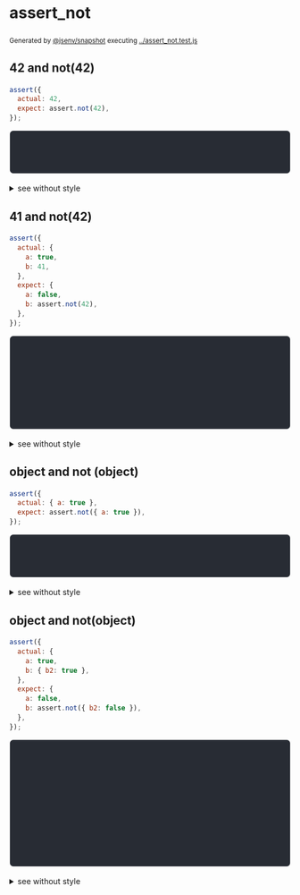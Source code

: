 # assert_not

<sub>
  Generated by <a href="https://github.com/jsenv/core/tree/main/packages/independent/snapshot">@jsenv/snapshot</a> executing <a href="../assert_not.test.js">../assert_not.test.js</a>
</sub>

## 42 and not(42)

```js
assert({
  actual: 42,
  expect: assert.not(42),
});
```

![img](assert_not/42_and_not(42)/throw.svg)

<details>
  <summary>see without style</summary>

```console
AssertionError: actual and expect are different

actual: 42
expect: assert.not(42)
```

</details>


## 41 and not(42)

```js
assert({
  actual: {
    a: true,
    b: 41,
  },
  expect: {
    a: false,
    b: assert.not(42),
  },
});
```

![img](assert_not/41_and_not(42)/throw.svg)

<details>
  <summary>see without style</summary>

```console
AssertionError: actual and expect are different

actual: {
  a: true,
  b: 41,
}
expect: {
  a: false,
  b: assert.not(42),
}
```

</details>


## object and not (object)

```js
assert({
  actual: { a: true },
  expect: assert.not({ a: true }),
});
```

![img](assert_not/object_and_not_(object)/throw.svg)

<details>
  <summary>see without style</summary>

```console
AssertionError: actual and expect are different

actual: { a: true }
expect: assert.not({ a: true })
```

</details>


## object and not(object)

```js
assert({
  actual: {
    a: true,
    b: { b2: true },
  },
  expect: {
    a: false,
    b: assert.not({ b2: false }),
  },
});
```

![img](assert_not/object_and_not(object)/throw.svg)

<details>
  <summary>see without style</summary>

```console
AssertionError: actual and expect are different

actual: {
  a: true,
  b: {
    b2: true,
  },
}
expect: {
  a: false,
  b: assert.not({
    b2: false,
  }),
}
```

</details>
